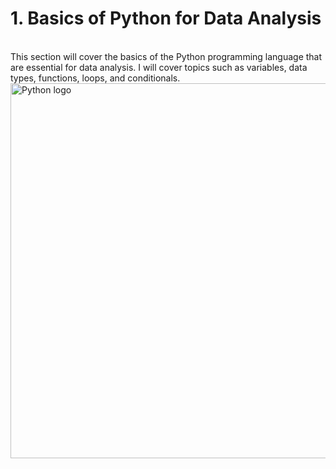 <h1>1. Basics of Python for Data Analysis</h1>
<br>This section will cover the basics of the Python programming language that are essential for data analysis. I will cover topics such as variables, data types, functions, loops, and conditionals.

<img src="https://user-images.githubusercontent.com/105990317/226899721-3302a8e0-6419-4c6f-bc03-8f1b578f02b5.png" alt="Python logo" width="1500" height="600">
